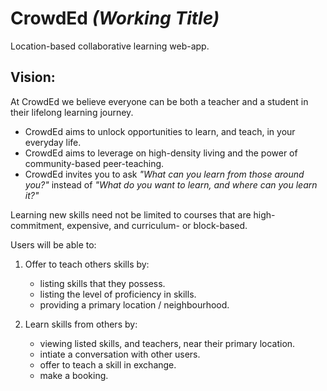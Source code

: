 # CrowdEd *(Working Title)*
Location-based collaborative learning web-app.

## Vision:

At CrowdEd we believe everyone can be both a teacher and a student in their lifelong learning journey. 

- CrowdEd aims to unlock opportunities to learn, and teach, in your everyday life.  
- CrowdEd aims to leverage on high-density living and the power of community-based peer-teaching.  
- CrowdEd invites you to ask *"What can you learn from those around you?"* instead of *"What do you want to learn, and where can you learn it?"*

Learning new skills need not be limited to courses that are high-commitment, expensive, and curriculum- or block-based. 

Users will be able to:

1. Offer to teach others skills by:
   - listing skills that they possess.
   - listing the level of proficiency in skills.
   - providing a primary location / neighbourhood.
   
2. Learn skills from others by:
    - viewing listed skills, and teachers, near their primary location.
    - intiate a conversation with other users.
    - offer to teach a skill in exchange.
    - make a booking.
